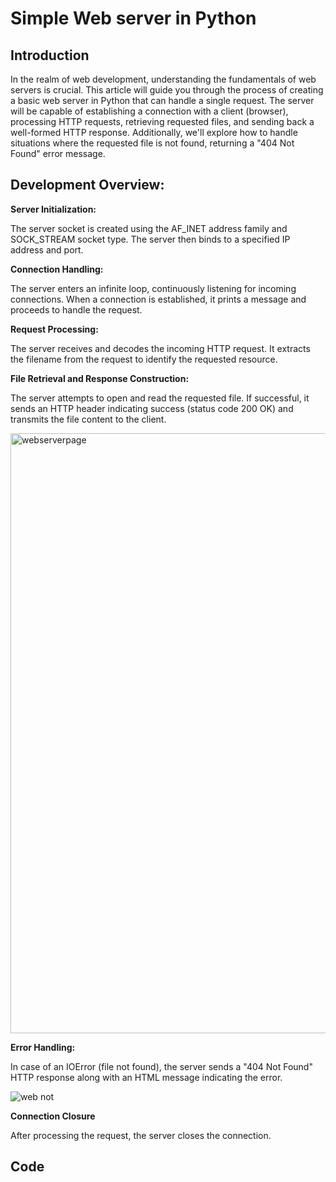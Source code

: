 # Simple Web server in Python

## Introduction

In the realm of web development, understanding the fundamentals of web servers is crucial. This article will guide you through the process of creating a basic web server in Python that can handle a single request. The server will be capable of establishing a connection with a client (browser), processing HTTP requests, retrieving requested files, and sending back a well-formed HTTP response. Additionally, we'll explore how to handle situations where the requested file is not found, returning a "404 Not Found" error message.

## Development Overview:

**Server Initialization:**

The server socket is created using the AF_INET address family and SOCK_STREAM socket type. The server then binds to a specified IP address and port.

**Connection Handling:**

The server enters an infinite loop, continuously listening for incoming connections. When a connection is established, it prints a message and proceeds to handle the request.

**Request Processing:**

The server receives and decodes the incoming HTTP request. It extracts the filename from the request to identify the requested resource.

**File Retrieval and Response Construction:**

The server attempts to open and read the requested file. If successful, it sends an HTTP header indicating success (status code 200 OK) and transmits the file content to the client.

<img width="960" alt="webserverpage" src="https://github.com/AfrahSaud36/WebServer/assets/138797663/9a40ed8a-6675-4839-a02c-6aa61637f10a">




**Error Handling:**

In case of an IOError (file not found), the server sends a "404 Not Found" HTTP response along with an HTML message indicating the error.

![web not](https://github.com/AfrahSaud36/WebServer/assets/138797663/0bb6cb18-f830-4fa2-9dbe-6ce5df4cd946)

**Connection Closure**

After processing the request, the server closes the connection.

## Code
```python

